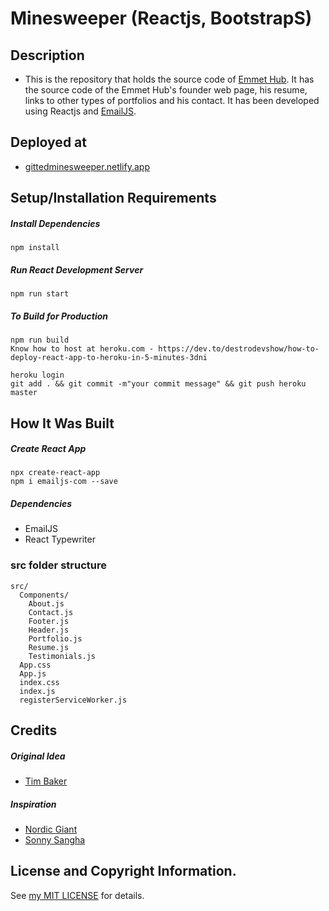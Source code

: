 # Minesweeper (Reactjs, BootstrapS) 
## Description
* This is the repository that holds the source code of [Emmet Hub](https://emmethub.com/). It has the source code of the Emmet Hub's founder web page, his resume, links to other types of portfolios and his contact. It has been developed using Reactjs and [EmailJS](https://emailjs.com/).

## Deployed at
* [gittedminesweeper.netlify.app](https://gittedminesweeper.netlify.app/)

## Setup/Installation Requirements
##### Install Dependencies

```
npm install
```

##### Run React Development Server

```
npm run start
```

##### To Build for Production

```
npm run build
Know how to host at heroku.com - https://dev.to/destrodevshow/how-to-deploy-react-app-to-heroku-in-5-minutes-3dni

heroku login
git add . && git commit -m"your commit message" && git push heroku master
```

## How It Was Built
##### Create React App
```
npx create-react-app 
npm i emailjs-com --save
```
##### Dependencies
* EmailJS
* React Typewriter

### src folder structure
```
src/
  Components/
    About.js
    Contact.js
    Footer.js
    Header.js
    Portfolio.js
    Resume.js
    Testimonials.js
  App.css
  App.js
  index.css
  index.js
  registerServiceWorker.js
```

## Credits
##### Original Idea
* <a href="https://github.com/tbakerx/Tim-Baker-Personal-Website">Tim Baker</a>

##### Inspiration
* <a href="https://github.com/nordicgiant2/react-nice-resume">Nordic Giant</a>
* <a href="https://github.com/sonnysangha/Resume-Portfolio-Starter-pack">Sonny Sangha</a>

## License and Copyright Information.
See [my MIT LICENSE](https://github.com/kimanicharles911//kimanicharles911.github.io/blob/master/LICENSE.txt) for details.